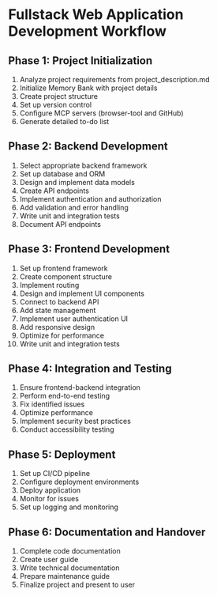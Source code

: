 # Fullstack Web Application Development Workflow

## Phase 1: Project Initialization
1. Analyze project requirements from project_description.md
2. Initialize Memory Bank with project details
3. Create project structure
4. Set up version control
5. Configure MCP servers (browser-tool and GitHub)
6. Generate detailed to-do list

## Phase 2: Backend Development
1. Select appropriate backend framework
2. Set up database and ORM
3. Design and implement data models
4. Create API endpoints
5. Implement authentication and authorization
6. Add validation and error handling
7. Write unit and integration tests
8. Document API endpoints

## Phase 3: Frontend Development
1. Set up frontend framework
2. Create component structure
3. Implement routing
4. Design and implement UI components
5. Connect to backend API
6. Add state management
7. Implement user authentication UI
8. Add responsive design
9. Optimize for performance
10. Write unit and integration tests

## Phase 4: Integration and Testing
1. Ensure frontend-backend integration
2. Perform end-to-end testing
3. Fix identified issues
4. Optimize performance
5. Implement security best practices
6. Conduct accessibility testing

## Phase 5: Deployment
1. Set up CI/CD pipeline
2. Configure deployment environments
3. Deploy application
4. Monitor for issues
5. Set up logging and monitoring

## Phase 6: Documentation and Handover
1. Complete code documentation
2. Create user guide
3. Write technical documentation
4. Prepare maintenance guide
5. Finalize project and present to user
